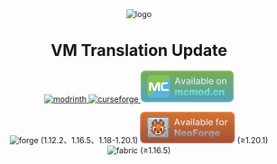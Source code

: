<div align="center"> 
   <img height="100px" width="100px" alt="logo" src="./common/src/main/resources/assets/vmtranslationupdate/icon.png"/> 
   <h1>VM Translation Update</h1>

<a href="https://modrinth.com/project/vmupdate/">
<img alt="modrinth" height="56" src="https://cdn.jsdelivr.net/npm/@intergrav/devins-badges@3/assets/cozy/available/modrinth_vector.svg">
</a>
<a href="https://www.curseforge.com/minecraft/mc-mods/vmtranslationupdate">
<img alt="curseforge" height="56" src="https://cdn.jsdelivr.net/npm/@intergrav/devins-badges@3/assets/cozy/available/curseforge_vector.svg">
</a>
<a href="https://www.mcmod.cn/class/11203.html">
<img alt="mcmod.cn" height="56" src="https://raw.githubusercontent.com/KessokuTeaTime/Badges-Extra/main/assets/cozy/available/mcmodcn_vector.svg">
</a>

<img alt="forge" height="56" src="https://cdn.jsdelivr.net/npm/@intergrav/devins-badges@3/assets/cozy/supported/forge_vector.svg"> (1.12.2、1.16.5、1.18-1.20.1)
<img alt="neoforge" height="56" src="https://raw.githubusercontent.com/KessokuTeaTime/Badges-Extra/main/assets/cozy/supported/neoforge_vector.svg"> (≥1.20.1)
<img alt="fabric" height="56" src="https://cdn.jsdelivr.net/npm/@intergrav/devins-badges@3/assets/cozy/supported/fabric_vector.svg"> (≥1.16.5)
</div>
